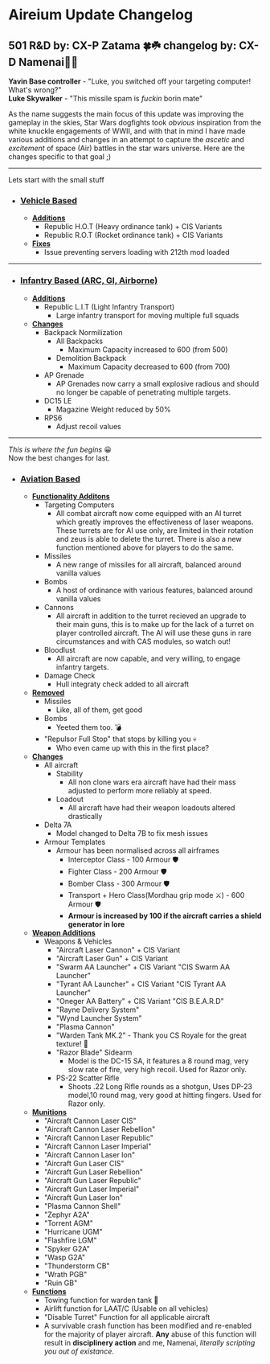 # Aireium Update Changelog
501 R&D 
by: **CX-P Zatama** 🍀☘️
changelog by: **CX-D Namenai**🐉🐲
---
**Yavin Base controller** - "Luke, you switched off your targeting computer! What's wrong?"   
**Luke Skywalker** - "This missile spam is *fuckin* borin mate"

As the name suggests the main focus of this update was improving the gameplay in the skies, Star Wars dogfights took *obvious* inspiration from the white knuckle engagements of WWII, and with that in mind I have made various additions and changes in an attempt to capture the *ascetic* and *excitement* of space (Air) battles in the star wars universe. Here are the changes specific to that goal ;)

---
Lets start with the small stuff

- ###  [Vehicle Based](#vehicle-based)
    + **[Additions](#additions)**
        +   Republic H.O.T (Heavy ordinance tank) + CIS Variants
        +   Republic R.O.T (Rocket ordinance tank) + CIS Variants
    + **[Fixes](#fixes)**
        +  Issue preventing servers loading with 212th mod loaded
---

- ### [Infantry Based (ARC, GI, Airborne)](#-nfantry-based-(arc,-gi,-airborne))
    + **[Additions](#additions)**
        +  Republic L.I.T (Light Infantry Transport) 
            * Large infantry transport for moving multiple full squads  
    + **[Changes](#changes)**
        +  Backpack Normilization
            + All Backpacks
                + Maximum Capacity increased to 600 (from 500) 
            + Demolition Backpack
                + Maximum Capacity decreased to 600 (from 700)
        +  AP Grenade
            + AP Grenades now carry a small explosive radious and should no longer be capable of penetrating multiple targets.     
        +  DC15 LE
            + Magazine Weight reduced by 50% 
        +  RPS6
            + Adjust recoil values  
---
*This is where the fun begins* 😀  
Now the best changes for last.
- ### [Aviation Based](#aviation-based)
    + **[Functionality Additons](#functionality-additons)** 
        + Targeting Computers
            + All combat aircraft now come equipped with an AI turret which greatly improves the effectiveness of laser weapons. These turrets are for AI use only, are limited in their rotation and zeus is able to delete the turret. There is also a new function mentioned above for players to do the same.
        + Missiles
            + A new range of missiles for all aircraft, balanced around vanilla values
        + Bombs
            + A host of ordinance with various features, balanced around vanilla values
        + Cannons
            + All aircraft in addition to the turret recieved an upgrade to their main guns, this is to make up for the lack of a turret on player controlled aircraft. The AI will use these guns in rare circumstances and with CAS modules, so watch out!
        + Bloodlust
            + All aircraft are now capable, and very willing, to engage infantry targets.
        + Damage Check
            + Hull integraty check added to all aircraft   
    + **[Removed](#removed)**
        + Missiles
            + Like, all of them, get good
        + Bombs
            + Yeeted them too. 💣
        + "Repulsor Full Stop" that stops by killing you 💀
            + Who even came up with this in the first place? 
    + **[Changes](#changes)**
        + All aircraft
            + Stability
                + All non clone wars era aircraft have had their mass adjusted to perform more reliably at speed.
            + Loadout
                + All aircraft have had their weapon loadouts altered drastically
        + Delta 7A
            + Model changed to Delta 7B to fix mesh issues
        + Armour Templates
            + Armour has been normalised across all airframes
                +   Interceptor Class - 100 Armour 🛡️
                +   Fighter Class - 200 Armour 🛡️
                +   Bomber Class - 300 Armour 🛡️
                +   Transport + Hero Class(Mordhau grip mode ⚔️) - 600 Armour 🛡️
                +   **Armour is increased by 100 if the aircraft carries a shield generator in lore**
    + **[Weapon Additions](#weapon-additions)**
        + Weapons & Vehicles
            + "Aircraft Laser Cannon" + CIS Variant
            + "Aircraft Laser Gun" + CIS Variant
            + "Swarm AA Launcher" + CIS Variant "CIS Swarm AA Launcher"
            + "Tyrant AA Launcher" + CIS Variant "CIS Tyrant AA Launcher"
            + "Oneger AA Battery" + CIS Variant "CIS B.E.A.R.D"
            + "Rayne Delivery System"
            + "Wynd Launcher System"
            + "Plasma Cannon"
            + "Warden Tank MK.2" - Thank you CS Royale for the great texture! 💚
            + "Razor Blade" Sidearm 
                + Model is the DC-15 SA, it features a 8 round mag, very slow rate of fire, very high recoil. Used for Razor only.
            + PS-22 Scatter Rifle
                + Shoots .22 Long Rifle rounds as a shotgun, Uses DP-23 model,10 round mag, very good at hitting fingers. Used for Razor only.
    + **[Munitions](#munitions)**
        + "Aircraft Cannon Laser CIS"
        + "Aircraft Cannon Laser Rebellion"
        +   "Aircraft Cannon Laser Republic"
        +   "Aircraft Cannon Laser Imperial"
        +   "Aircraft Cannon Laser Ion"
        +   "Aircraft Gun Laser CIS"
        +   "Aircraft Gun Laser Rebellion"
        +   "Aircraft Gun Laser Republic"
        +   "Aircraft Gun Laser Imperial"
        +   "Aircraft Gun Laser Ion"
        +   "Plasma Cannon Shell"
        +   "Zephyr A2A"
        +   "Torrent AGM"
        +   "Hurricane UGM"
        +   "Flashfire LGM"
        +   "Spyker G2A"
        +   "Wasp G2A"
        +   "Thunderstorm CB"
        +   "Wrath PGB"
        +   "Ruin GB"
    + **[Functions](#functions)**
        + Towing function for warden tank 💖
        + Airlift function for LAAT/C (Usable on all vehicles)
        + "Disable Turret" Function for all applicable aircraft
        + A survivable crash function has been modified and re-enabled for the majority of player aircraft. **Any** abuse of this function will result in **disciplinery action** and me, Namenai, *literally scripting you out of existance*. 